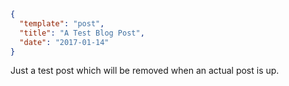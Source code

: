 ```json
{
  "template": "post",
  "title": "A Test Blog Post",
  "date": "2017-01-14"
}
```

Just a test post which will be removed when an actual post is up.
